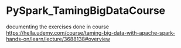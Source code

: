 # PySpark_TamingBigDataCourse
documenting the exercises done in course https://hella.udemy.com/course/taming-big-data-with-apache-spark-hands-on/learn/lecture/3688138#overview
